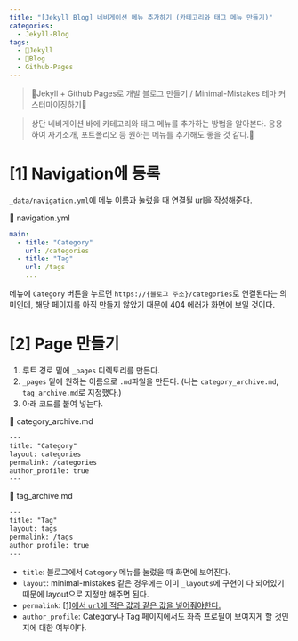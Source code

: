 ```yaml
---
title: "[Jekyll Blog] 네비게이션 메뉴 추가하기 (카테고리와 태그 메뉴 만들기)"
categories:
  - Jekyll-Blog
tags:
  - 🧪Jekyll
  - 💜Blog
  - Github-Pages
---
```


> 💎Jekyll + Github Pages로 개발 블로그 만들기 / Minimal-Mistakes 테마 커스터마이징하기💎

> 상단 네비게이션 바에 카테고리와 태그 메뉴를 추가하는 방법을 알아본다. 응용하여 자기소개, 포트폴리오 등 원하는 메뉴를 추가해도 좋을 것 같다.🌻


# [1] Navigation에 등록
`_data/navigation.yml`에 메뉴 이름과 눌렀을 때 연결될 url을 작성해준다.

🔽 navigation.yml
```yml
main:
  - title: "Category"
    url: /categories
  - title: "Tag"
    url: /tags
    ...
```
메뉴에 `Category` 버튼을 누르면 `https://{블로그 주소}/categories`로 연결된다는 의미인데, 해당 페이지를 아직 만들지 않았기 때문에 404 에러가 화면에 보일 것이다.


# [2] Page 만들기
1. 루트 경로 밑에 `_pages` 디렉토리를 만든다.
2. `_pages` 밑에 원하는 이름으로 `.md`파일을 만든다. (나는 `category_archive.md`, `tag_archive.md`로 지정했다.)
3. 아래 코드를 붙여 넣는다.

🔽 category_archive.md
```html
---
title: "Category"
layout: categories
permalink: /categories
author_profile: true
---
```

🔽 tag_archive.md
```html
---
title: "Tag"
layout: tags
permalink: /tags
author_profile: true
---
```

- `title`: 블로그에서 `Category` 메뉴를 눌렀을 때 화면에 보여진다.
- `layout`: minimal-mistakes 같은 경우에는 이미 `_layouts`에 구현이 다 되어있기 때문에 layout으로 지정만 해주면 된다.
- `permalink`: <u>[[1]](#1-menu-등록)에서 `url`에 적은 값과 같은 값을 넣어줘야한다.</u>
- `author_profile`: Category나 Tag 페이지에서도 좌측 프로필이 보여지게 할 것인지에 대한 여부이다.